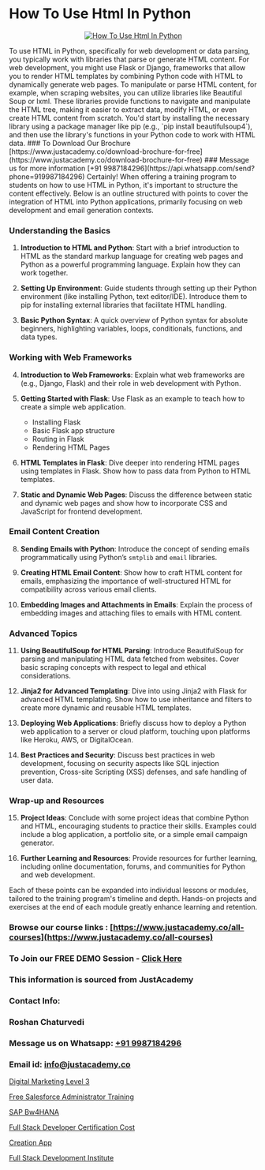 # How To Use Html In Python

<p align="center">
  <a href="https://justacademy.co/course-detail/python-training">
    <img src="https://justacademy.co/storage2/course_image/1709713400_course_image.webp" alt="How To Use Html In Python">
  </a>
</p>
To use HTML in Python, specifically for web development or data parsing, you typically work with libraries that parse or generate HTML content. For web development, you might use Flask or Django, frameworks that allow you to render HTML templates by combining Python code with HTML to dynamically generate web pages. To manipulate or parse HTML content, for example, when scraping websites, you can utilize libraries like Beautiful Soup or lxml. These libraries provide functions to navigate and manipulate the HTML tree, making it easier to extract data, modify HTML, or even create HTML content from scratch. You'd start by installing the necessary library using a package manager like pip (e.g., `pip install beautifulsoup4`), and then use the library's functions in your Python code to work with HTML data.
### To Download Our Brochure [https://www.justacademy.co/download-brochure-for-free](https://www.justacademy.co/download-brochure-for-free)
### Message us for more information [+91 9987184296](https://api.whatsapp.com/send?phone=919987184296)
Certainly! When offering a training program to students on how to use HTML in Python, it's important to structure the content effectively. Below is an outline structured with points to cover the integration of HTML into Python applications, primarily focusing on web development and email generation contexts.

### Understanding the Basics

1) **Introduction to HTML and Python**: Start with a brief introduction to HTML as the standard markup language for creating web pages and Python as a powerful programming language. Explain how they can work together.

2) **Setting Up Environment**: Guide students through setting up their Python environment (like installing Python, text editor/IDE). Introduce them to pip for installing external libraries that facilitate HTML handling.

3) **Basic Python Syntax**: A quick overview of Python syntax for absolute beginners, highlighting variables, loops, conditionals, functions, and data types.

### Working with Web Frameworks

4) **Introduction to Web Frameworks**: Explain what web frameworks are (e.g., Django, Flask) and their role in web development with Python. 

5) **Getting Started with Flask**: Use Flask as an example to teach how to create a simple web application. 
   - Installing Flask
   - Basic Flask app structure
   - Routing in Flask
   - Rendering HTML Pages

6) **HTML Templates in Flask**: Dive deeper into rendering HTML pages using templates in Flask. Show how to pass data from Python to HTML templates.

7) **Static and Dynamic Web Pages**: Discuss the difference between static and dynamic web pages and show how to incorporate CSS and JavaScript for frontend development.

### Email Content Creation

8) **Sending Emails with Python**: Introduce the concept of sending emails programmatically using Python’s `smtplib` and `email` libraries.

9) **Creating HTML Email Content**: Show how to craft HTML content for emails, emphasizing the importance of well-structured HTML for compatibility across various email clients.

10) **Embedding Images and Attachments in Emails**: Explain the process of embedding images and attaching files to emails with HTML content.

### Advanced Topics

11) **Using BeautifulSoup for HTML Parsing**: Introduce BeautifulSoup for parsing and manipulating HTML data fetched from websites. Cover basic scraping concepts with respect to legal and ethical considerations.

12) **Jinja2 for Advanced Templating**: Dive into using Jinja2 with Flask for advanced HTML templating. Show how to use inheritance and filters to create more dynamic and reusable HTML templates.

13) **Deploying Web Applications**: Briefly discuss how to deploy a Python web application to a server or cloud platform, touching upon platforms like Heroku, AWS, or DigitalOcean.

14) **Best Practices and Security**: Discuss best practices in web development, focusing on security aspects like SQL injection prevention, Cross-site Scripting (XSS) defenses, and safe handling of user data.

### Wrap-up and Resources

15) **Project Ideas**: Conclude with some project ideas that combine Python and HTML, encouraging students to practice their skills. Examples could include a blog application, a portfolio site, or a simple email campaign generator.

16) **Further Learning and Resources**: Provide resources for further learning, including online documentation, forums, and communities for Python and web development.

Each of these points can be expanded into individual lessons or modules, tailored to the training program's timeline and depth. Hands-on projects and exercises at the end of each module greatly enhance learning and retention.

### Browse our course links : [https://www.justacademy.co/all-courses](https://www.justacademy.co/all-courses) 
### To Join our FREE DEMO Session - [Click Here](https://www.justacademy.co/register-for-course-demo)


### This information is sourced from JustAcademy
### Contact Info:
### Roshan Chaturvedi
### Message us on Whatsapp: [+91 9987184296](https://api.whatsapp.com/send?phone=919987184296)
### Email id: [info@justacademy.co](mailto:info@justacademy.co)
                
[Digital Marketing Level 3](https://www.linkedin.com/pulse/digital-marketing-level-3-justacademy-cupertino-sq9ec?trackingId=Rf2382LMWzYnk8R13xfeCw%3D%3D&lipi=urn%3Ali%3Apage%3Ad_flagship3_company_admin%3BzQv8YsYPTiCPDkVRvYwOog%3D%3D)

[Free Salesforce Administrator Training](https://www.linkedin.com/pulse/free-salesforce-administrator-training-justacademy-ahmedabad-rrppe?trackingId=26zcxO9Jnw2ikH98d80JiQ%3D%3D&lipi=urn%3Ali%3Apage%3Ad_flagship3_company_admin%3BejZbnVSUSciRC3KGqYoFiw%3D%3D)

[SAP Bw4HANA](https://medium.com/@kamblerajas684/sap-bw4hana-6cd95b0baf31)

[Full Stack Developer Certification Cost](https://medium.com/@mahi3106/full-stack-developer-certification-cost-aa5b4ec3d058)

[Creation App](https://justacademyin.github.io/justacademy/creation-app)

[Full Stack Development Institute](https://justacademyin.github.io/justacademy/full-stack-development-institute)

